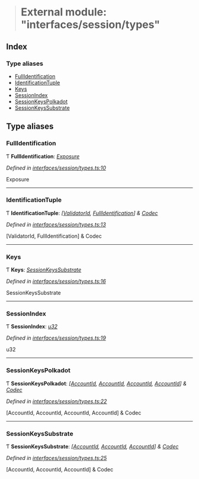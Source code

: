> # External module: "interfaces/session/types"

## Index

### Type aliases

* [FullIdentification](_interfaces_session_types_.md#fullidentification)
* [IdentificationTuple](_interfaces_session_types_.md#identificationtuple)
* [Keys](_interfaces_session_types_.md#keys)
* [SessionIndex](_interfaces_session_types_.md#sessionindex)
* [SessionKeysPolkadot](_interfaces_session_types_.md#sessionkeyspolkadot)
* [SessionKeysSubstrate](_interfaces_session_types_.md#sessionkeyssubstrate)

## Type aliases

###  FullIdentification

Ƭ **FullIdentification**: *[Exposure](../interfaces/_interfaces_staking_types_.exposure.md)*

*Defined in [interfaces/session/types.ts:10](https://github.com/polkadot-js/api/blob/b8d8b7e/packages/types/src/interfaces/session/types.ts#L10)*

Exposure

___

###  IdentificationTuple

Ƭ **IdentificationTuple**: *[[ValidatorId](_interfaces_runtime_types_.md#validatorid), [FullIdentification](_interfaces_session_types_.md#fullidentification)] & [Codec](../interfaces/_types_.codec.md)*

*Defined in [interfaces/session/types.ts:13](https://github.com/polkadot-js/api/blob/b8d8b7e/packages/types/src/interfaces/session/types.ts#L13)*

[ValidatorId, FullIdentification] & Codec

___

###  Keys

Ƭ **Keys**: *[SessionKeysSubstrate](_interfaces_session_types_.md#sessionkeyssubstrate)*

*Defined in [interfaces/session/types.ts:16](https://github.com/polkadot-js/api/blob/b8d8b7e/packages/types/src/interfaces/session/types.ts#L16)*

SessionKeysSubstrate

___

###  SessionIndex

Ƭ **SessionIndex**: *[u32](../interfaces/_interfaceregistry_.interfaceregistry.md#u32)*

*Defined in [interfaces/session/types.ts:19](https://github.com/polkadot-js/api/blob/b8d8b7e/packages/types/src/interfaces/session/types.ts#L19)*

u32

___

###  SessionKeysPolkadot

Ƭ **SessionKeysPolkadot**: *[[AccountId](../classes/_primitive_generic_accountid_.accountid.md), [AccountId](../classes/_primitive_generic_accountid_.accountid.md), [AccountId](../classes/_primitive_generic_accountid_.accountid.md), [AccountId](../classes/_primitive_generic_accountid_.accountid.md)] & [Codec](../interfaces/_types_.codec.md)*

*Defined in [interfaces/session/types.ts:22](https://github.com/polkadot-js/api/blob/b8d8b7e/packages/types/src/interfaces/session/types.ts#L22)*

[AccountId, AccountId, AccountId, AccountId] & Codec

___

###  SessionKeysSubstrate

Ƭ **SessionKeysSubstrate**: *[[AccountId](../classes/_primitive_generic_accountid_.accountid.md), [AccountId](../classes/_primitive_generic_accountid_.accountid.md), [AccountId](../classes/_primitive_generic_accountid_.accountid.md)] & [Codec](../interfaces/_types_.codec.md)*

*Defined in [interfaces/session/types.ts:25](https://github.com/polkadot-js/api/blob/b8d8b7e/packages/types/src/interfaces/session/types.ts#L25)*

[AccountId, AccountId, AccountId] & Codec